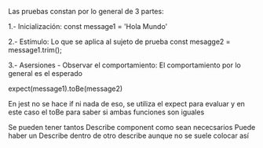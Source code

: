 Las pruebas constan por lo general de 3 partes:

1.- Inicialización:
const message1 = 'Hola Mundo'

2.- Estímulo:
Lo que se aplica al sujeto de prueba
const mesagge2 = message1.trim();

3.- Asersiones - Observar el comportamiento:
El comportamiento por lo general es el esperado

expect(message1).toBe(message2)

En jest no se hace if ni nada de eso, se utiliza el expect para evaluar y en este caso el toBe para saber si ambas funciones son iguales

Se pueden tener tantos Describe component como sean nececsarios
Puede haber un Describe dentro de otro describe aunque no se suele colocar así